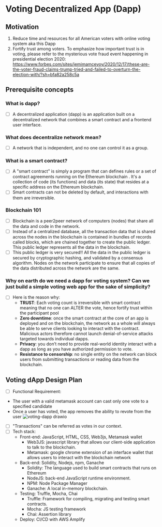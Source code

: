 # Voting Decentralized App (Dapp)

## Motivation
 1. Reduce time and resources for all American voters with online voting system aka this Dapp
 2. Fortify trust among voters. To emphasize how important trust is in voting, please refer to the mysterious vote fraud event happening in presidential election 2020: https://www.forbes.com/sites/jemimamcevoy/2020/12/17/these-are-the-voter-fraud-claims-trump-tried-and-failed-to-overturn-the-election-with/?sh=bfa82a258c5a

## Prerequisite concepts

### What is dapp?
- [ ] A decentralized application (dapp) is an application built on a decentralized network that combines a smart contract and a frontend user interface.

### What does decentralize network mean?
- [ ] A network that is independent, and no one can control it as a group.

### What is a smart contract?
- [ ] A "smart contract" is simply a program that can defines rules or a set of contract agreements running on the Ethereum blockchain . It's a collection of code (its functions) and data (its state) that resides at a specific address on the Ethereum blockchain.
- [ ] Smart contracts can not be deleted by default, and interactions with them are irreversible.

### Blockchain 101
- [ ] Blockchain is a peer2peer network of computers (nodes) that share all the data and code in the network. 
- [ ] Instead of a centralized database, all the transaction data that is shared across the nodes in the blockchain is contained in bundles of records called blocks, which are chained together to create the public ledger. This public ledger represents all the data in the blockchain.
- [ ] This public ledger is very secured!! All the data in the public ledger is secured by cryptographic hashing, and validated by a consensus algorithm. Nodes on the network participate to ensure that all copies of the data distributed across the network are the same.

### Why on earth do we need a dapp for voting system? Can we just build a simple voting web app for the sake of simplicity?
- [ ] Here is the reason why:
  * **TRUST**: Each voting count is irreversible with smart contract meaning that no one can ALTER the vote, hence fortify trust within the participant pool
  * **Zero downtime**: once the smart contract at the core of an app is deployed and on the blockchain, the network as a whole will always be able to serve clients looking to interact with the contract. Malicious actors therefore cannot launch denial-of-service attacks targeted towards individual dapps.
  * **Privacy**: you don’t need to provide real-world identity interact with a dapp as long as you have authorized permission to vote.
  * **Resistance to censorship**: no single entity on the network can block users from submitting transactions or reading data from the blockchain.

## Voting dApp Design Plan
- [ ] Functional Requirement:
 * The user with a valid metamask account can cast only one vote to a specified candidate
 * Once a user has voted, the app removes the ability to revote from the user
![voting-dapp drawio](https://user-images.githubusercontent.com/78957509/133527228-a4f9795e-093d-465a-b377-fc4a9add5b04.png)
- [ ] "Transactions" can be referred as votes in our context.
- [ ] Tech stack:
  * Front-end: JavaScript, HTML, CSS, Web3js, Metamask wallet
    * Web3JS: javascript library that allows our client-side application to talk to the blockchain.
    * Metamask: google chrome extension of an interface wallet that allows users to interact with the blockchain network
  * Back-end: Solidity, Nodejs, npm, Ganache
    * Solidity: The language used to build smart contracts that runs on Ethereum
    * NodeJS: back-end JavaScript runtime environment.
    * NPM: Node Package Manager
    * Ganache: A local in-memory blockchain. 
  * Testing: Truffle, Mocha, Chai
    * Truffle: Framework for compiling, migrating and testing smart contracts.
    * Mocha: JS testing framework
    * Chai: Assertion library
  * Deploy: CI/CD with AWS Amplify

